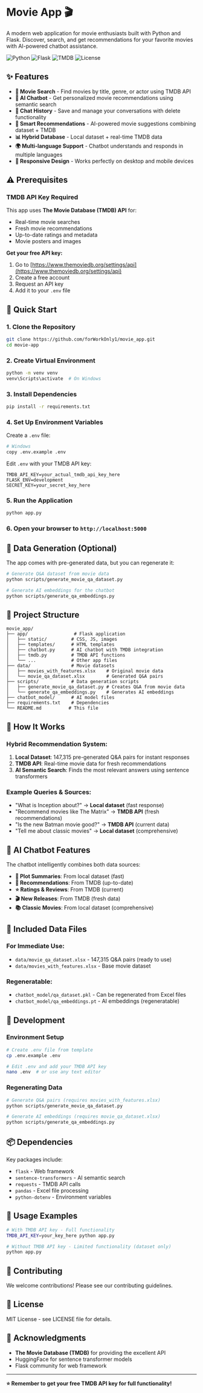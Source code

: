 # Movie App 🎬

A modern web application for movie enthusiasts built with Python and Flask. Discover, search, and get recommendations for your favorite movies with AI-powered chatbot assistance.

![Python](https://img.shields.io/badge/Python-3.11+-blue.svg)
![Flask](https://img.shields.io/badge/Flask-2.3+-red.svg)
![TMDB](https://img.shields.io/badge/Data-TMDB_API-orange.svg)
![License](https://img.shields.io/badge/License-MIT-green.svg)

## ✨ Features

- **🎥 Movie Search** - Find movies by title, genre, or actor using TMDB API
- **🤖 AI Chatbot** - Get personalized movie recommendations using semantic search
- **💬 Chat History** - Save and manage your conversations with delete functionality
- **🎯 Smart Recommendations** - AI-powered movie suggestions combining dataset + TMDB
- **📊 Hybrid Database** - Local dataset + real-time TMDB data
- **🌍 Multi-language Support** - Chatbot understands and responds in multiple languages
- **📱 Responsive Design** - Works perfectly on desktop and mobile devices

## ⚠️ Prerequisites

### TMDB API Key Required
This app uses **The Movie Database (TMDB) API** for:
- Real-time movie searches
- Fresh movie recommendations  
- Up-to-date ratings and metadata
- Movie posters and images

**Get your free API key:**
1. Go to [https://www.themoviedb.org/settings/api](https://www.themoviedb.org/settings/api)
2. Create a free account
3. Request an API key
4. Add it to your `.env` file

## 🚀 Quick Start

### 1. Clone the Repository
```bash
git clone https://github.com/forWorkOnly1/movie_app.git
cd movie-app
```

### 2. Create Virtual Environment
```bash
python -m venv venv
venv\Scripts\activate  # On Windows
```

### 3. Install Dependencies
```bash
pip install -r requirements.txt
```

### 4. Set Up Environment Variables
Create a `.env` file:
```bash
# Windows
copy .env.example .env
```

Edit `.env` with your TMDB API key:
```env
TMDB_API_KEY=your_actual_tmdb_api_key_here
FLASK_ENV=development
SECRET_KEY=your_secret_key_here
```

### 5. Run the Application
```bash
python app.py
```

### 6. Open your browser to `http://localhost:5000`

## 🔄 Data Generation (Optional)

The app comes with pre-generated data, but you can regenerate it:

```bash
# Generate Q&A dataset from movie data
python scripts/generate_movie_qa_dataset.py

# Generate AI embeddings for the chatbot
python scripts/generate_qa_embeddings.py
```

## 📁 Project Structure

```
movie_app/
├── app/                 # Flask application
│   ├── static/         # CSS, JS, images
│   ├── templates/      # HTML templates
│   ├── chatbot.py      # AI chatbot with TMDB integration
│   ├── tmdb.py         # TMDB API functions
│   └── ...             # Other app files
├── data/               # Movie datasets
│   ├── movies_with_features.xlsx    # Original movie data
│   └── movie_qa_dataset.xlsx        # Generated Q&A pairs
├── scripts/            # Data generation scripts
│   ├── generate_movie_qa_dataset.py # Creates Q&A from movie data
│   └── generate_qa_embeddings.py    # Generates AI embeddings
├── chatbot_model/      # AI model files
├── requirements.txt    # Dependencies
└── README.md          # This file
```

## 🎯 How It Works

### Hybrid Recommendation System:
1. **Local Dataset**: 147,315 pre-generated Q&A pairs for instant responses
2. **TMDB API**: Real-time movie data for fresh recommendations
3. **AI Semantic Search**: Finds the most relevant answers using sentence transformers

### Example Queries & Sources:
- "What is Inception about?" → **Local dataset** (fast response)
- "Recommend movies like The Matrix" → **TMDB API** (fresh recommendations)
- "Is the new Batman movie good?" → **TMDB API** (current data)
- "Tell me about classic movies" → **Local dataset** (comprehensive)

## 🤖 AI Chatbot Features

The chatbot intelligently combines both data sources:

- **📖 Plot Summaries**: From local dataset (fast)
- **🎯 Recommendations**: From TMDB (up-to-date)
- **⭐ Ratings & Reviews**: From TMDB (current)
- **🎬 New Releases**: From TMDB (fresh data)
- **📚 Classic Movies**: From local dataset (comprehensive)

## 💾 Included Data Files

### For Immediate Use:
- `data/movie_qa_dataset.xlsx` - 147,315 Q&A pairs (ready to use)
- `data/movies_with_features.xlsx` - Base movie dataset

### Regeneratable:
- `chatbot_model/qa_dataset.pkl` - Can be regenerated from Excel files
- `chatbot_model/qa_embeddings.pt` - AI embeddings (regeneratable)

## 🔧 Development

### Environment Setup
```bash
# Create .env file from template
cp .env.example .env

# Edit .env and add your TMDB API key
nano .env  # or use any text editor
```

### Regenerating Data
```bash
# Generate Q&A pairs (requires movies_with_features.xlsx)
python scripts/generate_movie_qa_dataset.py

# Generate AI embeddings (requires movie_qa_dataset.xlsx)  
python scripts/generate_qa_embeddings.py
```

## 📦 Dependencies

Key packages include:
- `flask` - Web framework
- `sentence-transformers` - AI semantic search
- `requests` - TMDB API calls
- `pandas` - Excel file processing
- `python-dotenv` - Environment variables

## 🎯 Usage Examples

```bash
# With TMDB API key - Full functionality
TMDB_API_KEY=your_key_here python app.py

# Without TMDB API key - Limited functionality (dataset only)
python app.py
```

## 🤝 Contributing

We welcome contributions! Please see our contributing guidelines.

## 📄 License

MIT License - see LICENSE file for details.

## 🙏 Acknowledgments

- **The Movie Database (TMDB)** for providing the excellent API
- HuggingFace for sentence transformer models
- Flask community for web framework

---


**⭐ Remember to get your free TMDB API key for full functionality!**